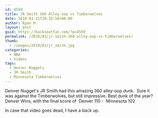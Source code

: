```yaml
---
id: 4550
title: JR Smith 360 Alley-oop vs Timberwolves
date: 2010-03-11T10:19:50+00:00
author: Ryan M.
layout: post
guid: https://backseatfan.com/?p=4550
permalink: /2010/03/jr-smith-360-alley-oop-vs-timberwolves/
thumb:
  - /images/2010/03/jr_smith.jpg
categories:
  - NBA
  - Videos
tags:
  - Denver Nuggets
  - JR Smith
  - Minnesota Timberwolves
---
```


<div class="entry">
  <p>
  </p>

  <p>
    Denver Nugget's JR Smith had this amazing 360 alley-oop dunk.  Sure it was against the Timberwolves, but still impressive. Best dunk of the year? Denver Wins, with the final score of  Denver 110 -  Minnesota 102
  </p>

  <p>
    In case that video goes dead, I have a back up.
  </p>

  <p>
  </p>
</div>

